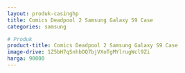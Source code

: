 ```yaml
---
layout: produk-casinghp
title: Comics Deadpool 2 Samsung Galaxy S9 Case
categories: samsung

# Produk
product-title: Comics Deadpool 2 Samsung Galaxy S9 Case
image-drive: 1Z5bH7qSnhbOQ7bjVXoTgMYlrugWcl9Zi
harga: 90000
---
```

